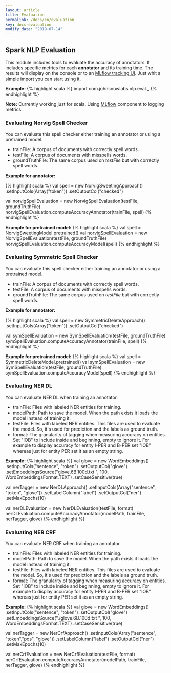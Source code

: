 ```yaml
---
layout: article
title: Evaluation
permalink: /docs/en/evaluation
key: docs-evaluation
modify_date: "2019-07-14"
---
```


## Spark NLP Evaluation

This module includes tools to evaluate the accuracy of annotators. It includes specific metrics for each **annotator** and its training time.
The results will display on the console or to an [MLflow tracking UI](https://mlflow.org/docs/latest/tracking.html).
Just whit a simple import you can start using it.

**Example:**
{% highlight scala %}
import com.johnsnowlabs.nlp.eval._
{% endhighlight %}

**Note:** Currently working just for scala. Using [MLflow](https://mlflow.org/docs/latest/index.html) component to logging metrics. 

### Evaluating Norvig Spell Checker

You can evaluate this spell checker either training an annotator or using a pretrained model.

- trainFile: A corpus of documents with correctly spell words.
- testFile: A corpus of documents with misspells words.
- groundTruthFile: The same corpus used on *testFile* but with correctly spell words.

**Example for annotator:**
 
{% highlight scala %}
val spell = new NorvigSweetingApproach()
   .setInputCols(Array("token"))
   .setOutputCol("checked")

val norvigSpellEvaluation = new NorvigSpellEvaluation(testFile, groundTruthFile)
norvigSpellEvaluation.computeAccuracyAnnotator(trainFile, spell)
{% endhighlight %}

**Example for pretrained model:**
{% highlight scala %}
val spell = NorvigSweetingModel.pretrained()
val norvigSpellEvaluation = new NorvigSpellEvaluation(testFile, groundTruthFile)
norvigSpellEvaluation.computeAccuracyModel(spell)
{% endhighlight %}

### Evaluating Symmetric Spell Checker

You can evaluate this spell checker either training an annotator or using a pretrained model.

- trainFile: A corpus of documents with correctly spell words.
- testFile: A corpus of documents with misspells words.
- groundTruthFile: The same corpus used on *testFile* but with correctly spell words.

**Example for annotator:**

{% highlight scala %}
val spell = new SymmetricDeleteApproach()
      .setInputCols(Array("token"))
      .setOutputCol("checked")

val symSpellEvaluation = new SymSpellEvaluation(testFile, groundTruthFile)
symSpellEvaluation.computeAccuracyAnnotator(trainFile, spell)
{% endhighlight %}

**Example for pretrained model:**
{% highlight scala %}
val spell = SymmetricDeleteModel.pretrained()
val symSpellEvaluation = new SymSpellEvaluation(testFile, groundTruthFile)
symSpellEvaluation.computeAccuracyModel(spell)
{% endhighlight %}

### Evaluating NER DL

You can evaluate NER DL when training an annotator.

- trainFile: Files with labeled NER entities for training. 
- modelPath: Path to save the model. When the path exists it loads the model instead of training it.
- testFile: Files with labeled NER entities. This files are used to evaluate the model. So, it's used for prediction and the labels as ground truth.
- format: The granularity of tagging when measuring accuracy on entities. Set "IOB" to include inside and beginning, empty to ignore it. For example
to display accuracy for entity I-PER and B-PER set "IOB" whereas just for entity PER set it as an empty string.

**Example:**
{% highlight scala %}
val glove = new WordEmbeddings()
      .setInputCols("sentence", "token")
      .setOutputCol("glove")
      .setEmbeddingsSource("glove.6B.100d.txt ", 100, WordEmbeddingsFormat.TEXT)
      .setCaseSensitive(true)

val nerTagger = new NerDLApproach()
  .setInputCols(Array("sentence", "token", "glove"))
  .setLabelColumn("label")
  .setOutputCol("ner")
  .setMaxEpochs(10)

val nerDLEvaluation = new NerDLEvaluation(testFile, format)
nerDLEvaluation.computeAccuracyAnnotator(modelPath, trainFile, nerTagger, glove)
{% endhighlight %}

### Evaluating NER CRF

You can evaluate NER CRF when training an annotator.

- trainFile: Files with labeled NER entities for training. 
- modelPath: Path to save the model. When the path exists it loads the model instead of training it.
- testFile: Files with labeled NER entities. This files are used to evaluate the model. So, it's used for prediction and the labels as ground truth.
- format: The granularity of tagging when measuring accuracy on entities. Set "IOB" to include inside and beginning, empty to ignore it. For example
to display accuracy for entity I-PER and B-PER set "IOB" whereas just for entity PER set it as an empty string.

**Example:**
{% highlight scala %}
val glove = new WordEmbeddings()
      .setInputCols("sentence", "token")
      .setOutputCol("glove")
      .setEmbeddingsSource("./glove.6B.100d.txt ", 100, WordEmbeddingsFormat.TEXT)
      .setCaseSensitive(true)

val nerTagger = new NerCrfApproach()
  .setInputCols(Array("sentence", "token","pos", "glove"))
  .setLabelColumn("label")
  .setOutputCol("ner")
  .setMaxEpochs(10)

val nerCrfEvaluation = new NerCrfEvaluation(testFile, format)
nerCrfEvaluation.computeAccuracyAnnotator(modelPath, trainFile, nerTagger, glove)
{% endhighlight %}
